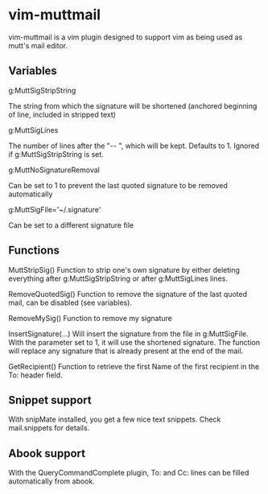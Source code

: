vim-muttmail
============

vim-muttmail is a vim plugin designed to support vim as being used as mutt's mail editor.

Variables
---------

g:MuttSigStripString

  The string from which the signature will be shortened (anchored beginning of line, included in stripped text)

g:MuttSigLines

  The number of lines after the "-- ", which will be kept. Defaults to 1. Ignored if g:MuttSigStripString is set.

g:MuttNoSignatureRemoval

  Can be set to 1 to prevent the last quoted signature to be removed automatically

g:MuttSigFile='~/.signature'

  Can be set to a different signature file

Functions
---------

MuttStripSig()
  Function to strip one's own signature by either deleting everything after g:MuttSigStripString or after g:MuttSigLines lines.

RemoveQuotedSig()
 Function to remove the signature of the last quoted mail, can be disabled (see variables).

RemoveMySig()
 Function to remove my signature

InsertSignature(...)
 Will insert the signature from the file in g:MuttSigFile. With the parameter set to 1, it will use the shortened signature.
 The function will replace any signature that is already present at the end of the mail.

GetRecipient()
 Function to retrieve the first Name of the first recipient in the To: header field.

Snippet support
---------------

With snipMate installed, you get a few nice text snippets. Check mail.snippets for details.

Abook support
-------------

With the QueryCommandComplete plugin, To: and Cc: lines can be filled automatically from abook.


